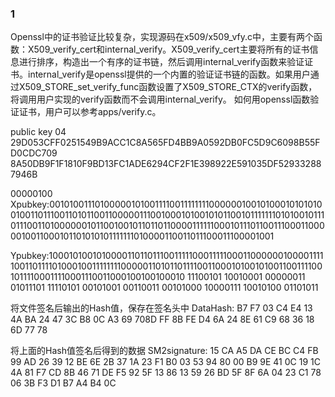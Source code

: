 ###  1

Openssl中的证书验证比较复杂，实现源码在x509/x509_vfy.c中，主要有两个函数：X509_verify_cert和internal_verify。X509_verify_cert主要将所有的证书信息进行排序，构造出一个有序的证书链，然后调用internal_verify函数来验证证书。internal_verify是openssl提供的一个内置的验证证书链的函数。如果用户通过X509_STORE_set_verify_func函数设置了X509_STORE_CTX的verify函数，将调用用户实现的verify函数而不会调用internal_verify。
如何用openssl函数验证证书，用户可以参考apps/verify.c。

public key
04
29D053CFF0251549B9ACC1C8A565FD4BB9A0592DB0FC5D9C6098B55FD0CDC709
8A50DB9F1F1810F9BD13FC1ADE6294CF2F1E398922E591035DF529332887946B


00000100
Xpubkey:0010100111010000010100111100111111110000001001010001010101001001101110011010110011000001110010001010010101100101111111010100101110111001101000000101100100101101101100001111110001011101100111000110000010011000101101010101111111010000110011011100011100001001

Ypubkey:100010100101000011011011100111110001111100011000000100001111100110111101000100111111110000011010110111100110001010010100110011110010111100011110001110011000100100100010 11100101
 10010001 00000011 01011101 11110101 00101001
 00110011 00101000 10000111 10010100 01101011

将文件签名后输出的Hash值，保存在签名头中
DataHash:
B7 F7 03 C4 E4 13 4A BA 24 47 3C B8 0C A3 69 708D FF 8B FE D4 6A 24 8E 61 C9 68 36 18 6D 77 78

将上面的Hash值签名后得到的数据
SM2signature:
15 CA A5 DA CE BC C4 FB 99 AD 26 39 12 BE 6E 2B
37 1A 23 F1 B0 03 53 94 80 00 B9 9E 41 0C 19 1C
4A 81 F7 CD 8B 46 71 DE F5 92 5F 13 86 13 59 26
BD 5F 8F 6A 04 23 C1 78 06 3B F3 D1 B7 A4 B4 0C
